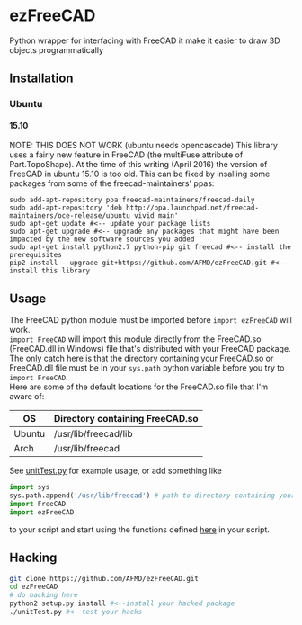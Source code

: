 # ezFreeCAD
Python wrapper for interfacing with FreeCAD it make it easier to draw 3D objects programmatically

## Installation

### Ubuntu
#### 15.10
NOTE: THIS DOES NOT WORK (ubuntu needs opencascade)
This library uses a fairly new feature in FreeCAD (the multiFuse attribute of Part.TopoShape). At the time of this writing (April 2016) the version of FreeCAD in ubuntu 15.10 is too old. This can be fixed by insalling some packages from some of the freecad-maintainers' ppas:
```
sudo add-apt-repository ppa:freecad-maintainers/freecad-daily
sudo add-apt-repository 'deb http://ppa.launchpad.net/freecad-maintainers/oce-release/ubuntu vivid main'
sudo apt-get update #<-- update your package lists
sudo apt-get upgrade #<-- upgrade any packages that might have been impacted by the new software sources you added
sudo apt-get install python2.7 python-pip git freecad #<-- install the prerequisites
pip2 install --upgrade git+https://github.com/AFMD/ezFreeCAD.git #<-- install this library
```
## Usage
The FreeCAD python module must be imported before `import ezFreeCAD` will work.  
`import FreeCAD` will import this module directly from the FreeCAD.so (FreeCAD.dll in Windows) file that's distributed with your FreeCAD package. The only catch here is that the directory containing your FreeCAD.so or FreeCAD.dll file must be in your `sys.path` python variable before you try to `import FreeCAD`.  
Here are some of the default locations for the FreeCAD.so file that I'm aware of:  

OS | Directory containing FreeCAD.so
---|---
Ubuntu | /usr/lib/freecad/lib
Arch | /usr/lib/freecad

See [unitTest.py](/unitTest.py) for example usage, or add something like
```python
import sys
sys.path.append('/usr/lib/freecad') # path to directory containing your FreeCAD.so or FreeCAD.dll file
import FreeCAD
import ezFreeCAD
```
to your script and start using the functions defined [here](/ezFreeCAD/__init__.py) in your script.

## Hacking
```bash
git clone https://github.com/AFMD/ezFreeCAD.git
cd ezFreeCAD
# do hacking here
python2 setup.py install #<--install your hacked package
./unitTest.py #<--test your hacks
```

